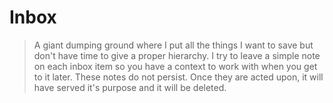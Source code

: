 
# Inbox

> A giant dumping ground where I put all the things I want to save but don't have time to give a proper hierarchy.
> I try to leave a simple note on each inbox item so you have a context to work with when you get to it later.
> These notes do not persist. Once they are acted upon, it will have served it's purpose and it will be deleted.
